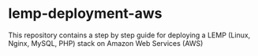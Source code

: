 # lemp-deployment-aws
This repository contains a step by step guide for deploying a LEMP (Linux, Nginx, MySQL, PHP) stack on Amazon Web Services (AWS)
